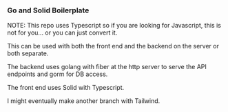 ### Go and Solid Boilerplate

NOTE: This repo uses Typescript so if you are looking for Javascript, this is not for you... or you can just convert it.

This can be used with both the front end and the backend on the server or both separate.

The backend uses golang with fiber at the http server to serve the API endpoints and gorm for DB access.

The front end uses Solid with Typescript.

I might eventually make another branch with Tailwind.
